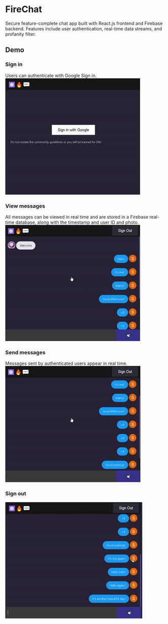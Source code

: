 # FireChat
Secure feature-complete chat app built with React.js frontend and Firebase backend. Features include user authentication, real-time data streams, and profanity filter.

## Demo
### Sign in
Users can authenticate with Google Sign in.
![Sign In](/gifs/SignIn.gif)

### View messages
All messages can be viewed in real time and are stored in a Firebase real-time database, along with the timestamp and user ID and photo.
![View Messages](/gifs/ViewMessages.gif)

### Send messages
Messages sent by authenticated users appear in real time.
![Send Messages](/gifs/SendMessages.gif)

### Sign out
![Sign Out](/gifs/SignOut.gif)
